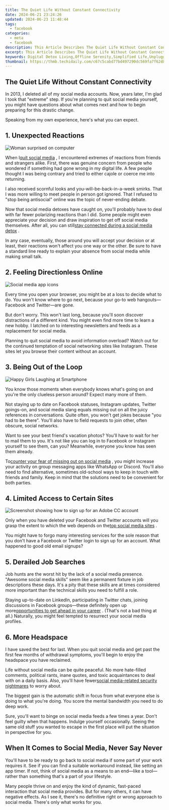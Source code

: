 ```yaml
---
title: The Quiet Life Without Constant Connectivity
date: 2024-06-21 23:24:26
updated: 2024-06-23 11:48:44
tags:
  - facebook
categories:
  - meta
  - facebook
description: This Article Describes The Quiet Life Without Constant Connectivity
excerpt: This Article Describes The Quiet Life Without Constant Connectivity
keywords: Digital Detox Living,Offline Serenity,Simplified Life,Unplugged Lifestyle,Disconnect for Wellbeing,Mindful Tech Usage,Peaceful No-Tech Habits
thumbnail: https://thmb.techidaily.com/c67c5cabd77bd497290dc569fa7f62d814f0daa9ae95d19e4c91539b2a1b2dd0.jpg
---
```


## The Quiet Life Without Constant Connectivity

 In 2013, I deleted all of my social media accounts. Now, years later, I'm glad I took that "extreme" step. If you're planning to quit social media yourself, you might have questions about what comes next and how to begin preparing for this drastic change.

Speaking from my own experience, here's what you can expect.

## 1\. Unexpected Reactions

![Woman surprised on computer](https://static1.makeuseofimages.com/wordpress/wp-content/uploads/2023/04/surprise.jpg)

 When I[quit social media](https://www.makeuseof.com/how-to-quit-social-media/) , I encountered extremes of reactions from friends and strangers alike. First, there was genuine concern from people who wondered if something had gone wrong in my digital life. A few people thought I was being contrary and tried to either cajole or coerce me into returning.

 I also received scornful looks and you-will-be-back-in-a-week smirks. That I was more willing to meet people in person got ignored. That I refused to "stop being antisocial" online was the topic of never-ending debate.

 Now that social media detoxes have caught on, you'll probably have to deal with far fewer polarizing reactions than I did. Some people might even appreciate your decision and draw inspiration to get off social media themselves. After all, you can still[stay connected during a social media detox](https://www.makeuseof.com/social-media-detox-how-to-stay-connected/) .

 In any case, eventually, those around you will accept your decision or at least, their reactions won't affect you one way or the other. Be sure to have a standard line ready to explain your absence from social media while making small talk.

## 2\. Feeling Directionless Online

![Social media app icons](https://static1.makeuseofimages.com/wordpress/wp-content/uploads/2023/03/curate-social-media-1.jpg)

 Every time you open your browser, you might be at a loss to decide what to do. You won't know where to go next, because your go-to web hangouts—Facebook and Twitter—are gone.

 But don't worry. This won't last long, because you'll soon discover distractions of a different kind. You might even find more time to learn a new hobby. I latched on to interesting newsletters and feeds as a replacement for social media.

 Planning to quit social media to avoid information overload? Watch out for the continued temptation of social networking sites like Instagram. These sites let you browse their content without an account.

## 3\. Being Out of the Loop

![Happy Girls Laughing at Smartphone](https://static1.makeuseofimages.com/wordpress/wp-content/uploads/2022/11/Happy-Group-Looking-at-Phone.jpg)

 You know those moments when everybody knows what's going on and you're the only clueless person around? Expect many more of them.

 Not staying up to date on Facebook statuses, Instagram updates, Twitter goings-on, and social media slang equals missing out on all the juicy references in conversations. Quite often, you won't get jokes because "you had to be there". You'll also have to field requests to join other, often obscure, social networks.

 Want to see your best friend's vacation photos? You'll have to wait for her to mail them to you. It's not like you can log in to Facebook or Instagram yourself to see them, can you? Meanwhile, everyone you know has seen them already.

 To[counter your fear of missing out on social media](https://www.makeuseof.com/ways-to-prevent-fomo-social-media/) , you might increase your activity on group messaging apps like WhatsApp or Discord. You'll also need to find alternative, sometimes old-school ways to keep in touch with friends and family. Keep in mind that the solutions need to be convenient for both parties.

## 4\. Limited Access to Certain Sites

![Screenshot showing how to sign up for an Adobe CC account](https://static1.makeuseofimages.com/wordpress/wp-content/uploads/2023/01/screenshot-2023-01-19-at-10-33-26.jpeg)

 Only when you have deleted your Facebook and Twitter accounts will you grasp the extent to which the web depends on the[top social media sites](https://www.makeuseof.com/tag/top-social-media-apps-sites/) .

 You might have to forgo many interesting services for the sole reason that you don't have a Facebook or Twitter login to sign up for an account. What happened to good old email signups?

## 5\. Derailed Job Searches

 Job hunts are the worst hit by the lack of a social media presence. "Awesome social media skills" seem like a permanent fixture in job descriptions these days. It's a pity that these skills are at times considered more important than the technical skills you need to fulfill a role.

 Staying up-to-date on LinkedIn, participating in Twitter chats, joining discussions in Facebook groups—these definitely open up more[opportunities to get ahead in your career](https://www.makeuseof.com/tips-let-people-know-you-open-to-work/) . (That's not a bad thing at all.) Naturally, you might feel tempted to resurrect your social media profiles.

## 6\. More Headspace

 I have saved the best for last. When you quit social media and get past the first few months of withdrawal symptoms, you'll begin to enjoy the headspace you have reclaimed.

 Life without social media can be quite peaceful. No more hate-filled comments, political rants, inane quotes, and toxic acquaintances to deal with on a daily basis. Also, you'll have fewer[social media-related security nightmares](https://www.makeuseof.com/tag/tiktok-security-risks/) to worry about.

 The biggest gain is the automatic shift in focus from what everyone else is doing to what you're doing. You score the mental bandwidth you need to do deep work.

 Sure, you'll want to binge on social media feeds a few times a year. Don't feel guilty when that happens. Indulge yourself occasionally. Seeing the same old stuff you wanted to escape in the first place will put the situation in perspective for you.

## When It Comes to Social Media, Never Say Never

 You'll have to be ready to go back to social media if some part of your work requires it. See if you can find a suitable workaround instead, like setting an app timer. If not, think of social media as a means to an end—like a tool—rather than something that's a part of your lifestyle.

 Many people thrive on and enjoy the kind of dynamic, fast-paced interaction that social media provides. But for many others, it can have negative effects. As I see it, there's no definitive right or wrong approach to social media. There's only what works for you.


<ins class="adsbygoogle"
     style="display:block"
     data-ad-format="autorelaxed"
     data-ad-client="ca-pub-7571918770474297"
     data-ad-slot="1223367746"></ins>



<ins class="adsbygoogle"
     style="display:block"
     data-ad-client="ca-pub-7571918770474297"
     data-ad-slot="8358498916"
     data-ad-format="auto"
     data-full-width-responsive="true"></ins>
